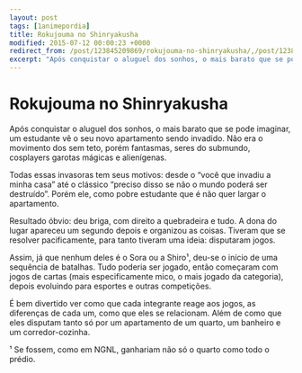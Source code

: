 ```yaml
---
layout: post
tags: [1animepordia]
title: Rokujouma no Shinryakusha
modified: 2015-07-12 00:00:23 +0000
redirect_from: /post/123845209869/rokujouma-no-shinryakusha/,/post/123845209869/
excerpt: "Após conquistar o aluguel dos sonhos, o mais barato que se pode imaginar, um estudante vê o seu novo apartamento sendo invadido. Não era o movimento dos sem teto, porém fantasmas, seres do submundo, cosplayers garotas mágicas e alienígenas."
---
```


Rokujouma no Shinryakusha
=========================

Após conquistar o aluguel dos sonhos, o mais barato que se pode
imaginar, um estudante vê o seu novo apartamento sendo invadido. Não era
o movimento dos sem teto, porém fantasmas, seres do submundo, cosplayers
garotas mágicas e alienígenas.

Todas essas invasoras tem seus motivos: desde o “você que invadiu a
minha casa” até o clássico “preciso disso se não o mundo poderá ser
destruído”. Porém ele, como pobre estudante que é não quer largar o
apartamento.

Resultado óbvio: deu briga, com direito a quebradeira e tudo. A dona do
lugar apareceu um segundo depois e organizou as coisas. Tiveram que se
resolver pacificamente, para tanto tiveram uma ideia: disputaram jogos.

Assim, já que nenhum deles é o Sora ou a Shiro¹, deu-se o início de uma
sequência de batalhas. Tudo poderia ser jogado, então começaram com
jogos de cartas (mais especificamente mico, o mais jogado da categoria),
depois evoluindo para esportes e outras competições.

É bem divertido ver como que cada integrante reage aos jogos, as
diferenças de cada um, como que eles se relacionam. Além de como que
eles disputam tanto só por um apartamento de um quarto, um banheiro e um
corredor-cozinha.

<!-- more -->

¹ Se fossem, como em NGNL, ganhariam não só o quarto como todo o prédio.

